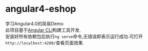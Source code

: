 # angular4-eshop
学习Angular4.0的简易Demo  
此项目基于[Angular CLI](https://github.com/angular/angular-cli)构建工具开发.  
安装好所有依赖包后执行`ng serve`命令,无错误即表示运行成功.可打开`http://localhost:4200/`查看页面效果.
